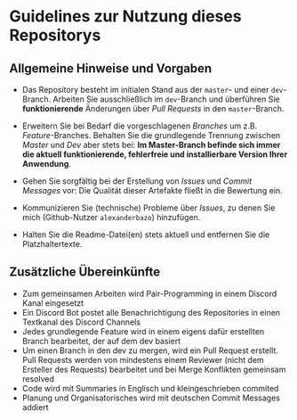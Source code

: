 # Guidelines zur Nutzung dieses Repositorys

## Allgemeine Hinweise und Vorgaben

- Das Repository besteht im initialen Stand aus der `master`- und einer `dev`-Branch. Arbeiten Sie ausschließlich im `dev`-Branch und überführen Sie **funktionierende** Änderungen über *Pull Requests* in den `master`-Branch.

- Erweitern Sie bei Bedarf die vorgeschlagenen *Branches* um z.B. *Feature*-Branches. Behalten Sie die grundlegende Trennung zwischen *Master* und *Dev* aber stets bei: **Im Master-Branch befinde sich immer die aktuell funktionierende, fehlerfreie und installierbare Version Ihrer Anwendung**.

- Gehen Sie sorgfältig bei der Erstellung von *Issues* und *Commit Messages* vor: Die Qualität dieser Artefakte fließt in die Bewertung ein.

- Kommunizieren Sie (technische) Probleme über *Issues*, zu denen Sie mich (Github-Nutzer `alexanderbazo`) hinzufügen.

- Halten Sie die Readme-Datei(en) stets aktuell und entfernen Sie die Platzhaltertexte.

## Zusätzliche Übereinkünfte

- Zum gemeinsamen Arbeiten wird Pair-Programming in einem Discord Kanal eingesetzt
- Ein Discord Bot postet alle Benachrichtigung des Repositories in einen Textkanal des Discord Channels
- Jedes grundlegende Feature wird in einem eigens dafür erstellten Branch bearbeitet, der auf dem dev basiert
- Um einen Branch in den dev zu mergen, wird ein Pull Request erstellt. Pull Requests werden von mindestens einem Reviewer (nicht dem Ersteller des Requests) bearbeitet und bei Merge Konflikten gemeinsam resolved
- Code wird mit Summaries in Englisch und kleingeschrieben commited
- Planung und Organisatorisches wird mit deutschen Commit Messages addiert
